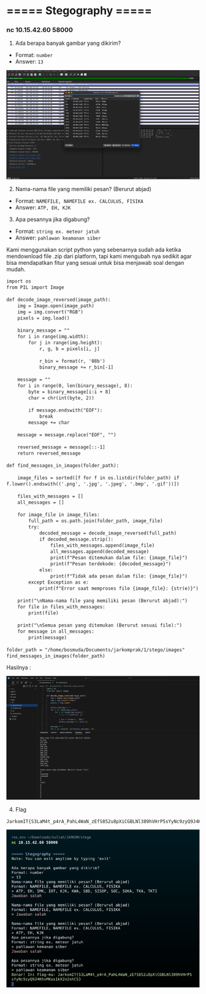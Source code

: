 # ===== Stegography =====

### nc 10.15.42.60 58000

1. Ada berapa banyak gambar yang dikirim?
- Format: `number`
- Answer: `13`

![github-small](https://github.com/bielnzar/Jarkom-Modul-1-IT23-2024/blob/main/Stegography/src/2.png)

2. Nama-nama file yang memiliki pesan? (Berurut abjad)
- Format: `NAMEFILE, NAMEFILE ex. CALCULUS, FISIKA`
- Answer: `ATP, EH, KJK`

3. Apa pesannya jika digabung?
- Format: `string ex. meteor jatuh`
- Answer: `pahlawan keamanan siber`

Kami menggunakan script python yang sebenarnya sudah ada ketika mendownload file .zip dari platform, tapi kami mengubah nya sedikit agar bisa mendapatkan fitur yang sesuai untuk bisa menjawab soal dengan mudah.
```
import os
from PIL import Image

def decode_image_reversed(image_path):
    img = Image.open(image_path)
    img = img.convert("RGB")
    pixels = img.load()

    binary_message = ""
    for i in range(img.width):
        for j in range(img.height):
            r, g, b = pixels[i, j]
            
            r_bin = format(r, '08b')
            binary_message += r_bin[-1]

    message = ""
    for i in range(0, len(binary_message), 8):
        byte = binary_message[i:i + 8]
        char = chr(int(byte, 2))
        
        if message.endswith("EOF"):
            break
        message += char

    message = message.replace("EOF", "")

    reversed_message = message[::-1]
    return reversed_message

def find_messages_in_images(folder_path):

    image_files = sorted([f for f in os.listdir(folder_path) if f.lower().endswith(('.png', '.jpg', '.jpeg', '.bmp', '.gif'))])
    
    files_with_messages = []
    all_messages = []

    for image_file in image_files:
        full_path = os.path.join(folder_path, image_file)
        try:
            decoded_message = decode_image_reversed(full_path)
            if decoded_message.strip():
                files_with_messages.append(image_file)
                all_messages.append(decoded_message)
                print(f"Pesan ditemukan dalam file: {image_file}")
                print(f"Pesan terdekode: {decoded_message}")
            else:
                print(f"Tidak ada pesan dalam file: {image_file}")
        except Exception as e:
            print(f"Error saat memproses file {image_file}: {str(e)}")
    
    print("\nNama-nama file yang memiliki pesan (Berurut abjad):")
    for file in files_with_messages:
        print(file)
    
    print("\nSemua pesan yang ditemukan (Berurut sesuai file):")
    for message in all_messages:
        print(message)

folder_path = "/home/bosmuda/Documents/jarkomprak/1/stego/images"
find_messages_in_images(folder_path)
```

Hasilnya :

![github-small](https://github.com/bielnzar/Jarkom-Modul-1-IT23-2024/blob/main/Stegography/src/1.png)

4. Flag
```
JarkomIT{S3LaM4t_p4rA_PahL4WaN_zEfS852u8pXiCGBLNl389hVHrP5sYyNc9zyQ9J4KhvMKus1kX2n2xhC5}
```

![github-small](https://github.com/bielnzar/Jarkom-Modul-1-IT23-2024/blob/main/Stegography/src/3.png)